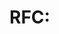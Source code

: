 # RFC: <Title>

**Owner:**  
**Reviewers:**  
**Status:** Draft | Review | Approved | Rejected  
**Created:** YYYY-MM-DD

## 1. Problem Statement
## 2. Goals / Non-Goals
## 3. Background & Prior Art
## 4. Proposed Architecture
## 5. API / Data Contracts
## 6. Risks & Mitigations
## 7. Rollout Plan & Metrics
## 8. Open Questions
